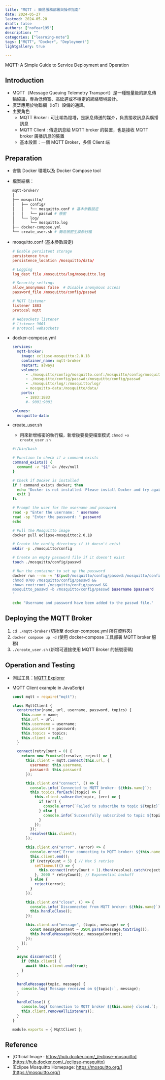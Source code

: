 ```yaml
---
title: "MQTT : 簡易服務部署與操作指南"
date: 2024-05-27
lastmod: 2024-05-28
draft: false
authors: ["nofear195"]
description: ""
categories: ["learning-note"]
tags: ["MQTT", "Docker", "Deployment"]
lightgallery: true

---
```


MQTT: A Simple Guide to Service Deployment and Operation
<!--more-->

## Introduction

- MQTT（Message Queuing Telemetry Transport）是一種輕量級的訊息傳輸協議，專為低頻寬、高延遲或不穩定的網絡環境設計。
- 廣泛應用於物聯網（IoT）設備的通訊。
- 主要角色
  - MQTT Broker : 可比喻為燈塔，是訊息傳送的媒介，負責接收訊息與廣播訊息
  - MQTT Client : 傳送訊息給 MQTT broker 的裝置，也是接收 MQTT broker 廣播訊息的裝置
  - 基本設置：一個 MQTT Broker，多個 Client 端

## Preparation

- 安裝 Docker 環境以及 Docker Compose tool
- 檔案結構：

  ```bash
  mqtt-broker/
  │
  ├── mosquitto/   
  │   ├── config/
  │   │   └── mosquitto.conf # 基本參數設定
  │   │   └── passwd # 帳密
  │   └── log/
  │       └── mosquitto.log
  ├── docker-compose.yml
  └── create_user.sh # 簡易帳密生成執行檔
  ```

- mosquitto.conf (基本參數設定)

  ```conf
  # Enable persistent storage
  persistence true
  persistence_location /mosquitto/data/

  # Logging
  log_dest file /mosquitto/log/mosquitto.log

  # Security settings
  allow_anonymous false  # Disable anonymous access
  password_file /mosquitto/config/passwd

  # MQTT listener
  listener 1883
  protocol mqtt

  # Websockets listener
  # listener 9001
  # protocol websockets

  ```

- docker-compose.yml

  ```yml
  services:
    mqtt-broker:
      image: eclipse-mosquitto:2.0.18
      container_name: mqtt-broker
      restart: always
      volumes:
        - ./mosquitto/config/mosquitto.conf:/mosquitto/config/mosquitto.conf
        - ./mosquitto/config/passwd:/mosquitto/config/passwd
        - ./mosquitto/log/:/mosquitto/log/
        - mosquitto-data:/mosquitto/data/
      ports:
        - 1883:1883
        #- 9001:9001

  volumes:
    mosquitto-data:
  ```

- create_user.sh
  - 用來新增帳密的執行檔，新增後要變更檔案模式 `chmod +x create_user.sh`

  ```sh
  #!/bin/bash

  # Function to check if a command exists
  command_exists() {
    command -v "$1" &> /dev/null
  }

  # Check if Docker is installed
  if ! command_exists docker; then
    echo "Docker is not installed. Please install Docker and try again."
    exit 1
  fi

  # Prompt the user for the username and password
  read -p "Enter the username: " username
  read -sp "Enter the password: " password
  echo

  # Pull the Mosquitto image
  docker pull eclipse-mosquitto:2.0.18

  # Create the config directory if it doesn't exist
  mkdir -p ./mosquitto/config

  # Create an empty password file if it doesn't exist
  touch ./mosquitto/config/passwd

  # Run the container to set up the password
  docker run --rm -v "$(pwd)/mosquitto/config/passwd:/mosquitto/config/passwd" eclipse-mosquitto:2.0.18 sh -c "
  chmod 0700 /mosquitto/config/passwd &&
  chown root:root /mosquitto/config/passwd &&
  mosquitto_passwd -b /mosquitto/config/passwd $username $password
  "

  echo "Username and password have been added to the passwd file."
  ```

## Deploying the MQTT Broker

1. `cd ./mqtt-broker` (切換至 docker-compose.yml 所在資料夾)
2. `docker compose up -d` (使用 docker-compose 工具部署 MQTT broker 服務)
3. `./create_user.sh` (新增可連接使用 MQTT Broker 的帳號密碼)

## Operation and Testing

- 測試工具：[MQTT Explorer](https://mqtt-explorer.com/)

- MQTT Client example in JavaScript

  ```javascript
  const mqtt = require("mqtt");

  class MqttClient {
    constructor(name, url, username, password, topics) {
      this.name = name;
      this.url = url;
      this.username = username;
      this.password = password;
      this.topics = topics;
      this.client = null;
    }

    connect(retryCount = 0) {
      return new Promise((resolve, reject) => {
        this.client = mqtt.connect(this.url, {
          username: this.username,
          password: this.password
        });

        this.client.on("connect", () => {
          console.info(`Connected to MQTT broker: ${this.name}`);
          this.topics.forEach((topic) => {
            this.client.subscribe(topic, (err) => {
              if (err) {
                console.error(`Failed to subscribe to topic ${topic}`);
              } else {
                console.info(`Successfully subscribed to topic ${topic}`);
              }
            });
          });
          resolve(this.client);
        });

        this.client.on("error", (error) => {
          console.error(`Error connecting to MQTT broker: ${this.name}`, error);
          this.client.end();
          if (retryCount < 5) { // Max 5 retries
            setTimeout(() => {
              this.connect(retryCount + 1).then(resolve).catch(reject);
            }, 2000 * retryCount); // Exponential backoff
          } else {
            reject(error);
          }
        });

        this.client.on("close", () => {
          console.info(`Disconnected from MQTT broker: ${this.name}`);
          this.handleClose();
        });

        this.client.on("message", (topic, message) => {
          const messageContent = JSON.parse(message.toString());
          this.handleMessage(topic, messageContent);
        });
      });
    }

    async disconnect() {
      if (this.client) {
        await this.client.end(true);
      }
    }

    handleMessage(topic, message) {
      console.log(`Message received on ${topic}:`, message);
    }

    handleClose() {
      console.log(`Connection to MQTT broker ${this.name} closed.`);
      this.client.removeAllListeners();
    }
  }

  module.exports = { MqttClient };
  ```

## Reference

- [Official Image : https://hub.docker.com/_/eclipse-mosquitto](https://hub.docker.com/_/eclipse-mosquitto)
- [Eclipse Mosquitto Homepage: https://mosquitto.org/](https://mosquitto.org/)
